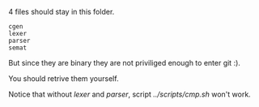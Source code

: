 4 files should stay in this folder.

	cgen
	lexer
	parser
	semat

But since they are binary they are not priviliged enough to enter git :). 

You should retrive them yourself.

Notice that without _lexer_ and _parser_, script _../scripts/cmp.sh_ won't work.